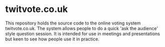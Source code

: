 twitvote.co.uk
==============

This repository holds the source code to the online voting system twitvote.co.uk.  The system allows people to do a quick 'ask the audience' style question session.  It is intended for use in meetings and presentations but keen to see how people use it in practice.